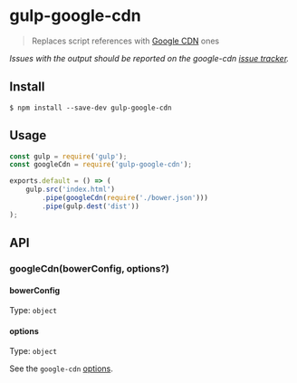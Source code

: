 # gulp-google-cdn

> Replaces script references with [Google CDN](https://github.com/passy/google-cdn) ones

*Issues with the output should be reported on the google-cdn [issue tracker](https://github.com/passy/google-cdn/issues).*


## Install

```
$ npm install --save-dev gulp-google-cdn
```


## Usage

```js
const gulp = require('gulp');
const googleCdn = require('gulp-google-cdn');

exports.default = () => (
	gulp.src('index.html')
		.pipe(googleCdn(require('./bower.json')))
		.pipe(gulp.dest('dist'))
);
```


## API

### googleCdn(bowerConfig, options?)

#### bowerConfig

Type: `object`

#### options

Type: `object`

See the `google-cdn` [options](https://github.com/passy/google-cdn#googlecdncontent-bowerjson-options-callback).
